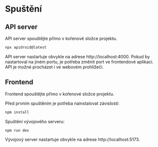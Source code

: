 # Spuštění

## API server

API server spouštějte přímo v kořenové složce projektu.

```sh
npx apidroid@latest
```

API server nastartuje obvykle na adrese http://localhost:4000. Pokud by nastartoval na jiném portu, je potřeba změnit port ve frontendové aplikaci. API je možné procházet i ve webovém prohlížeči.

## Frontend

Frontend spouštějte přímo v kořenové složce projektu.

Před prvním spuštěním je potřeba nainstalovat závislosti:

```sh
npm install
```

Spuštění vývojového serveru:
```sh
npm run dev
```

Vývojový server nastartuje obvykle na adrese http://localhost:5173.